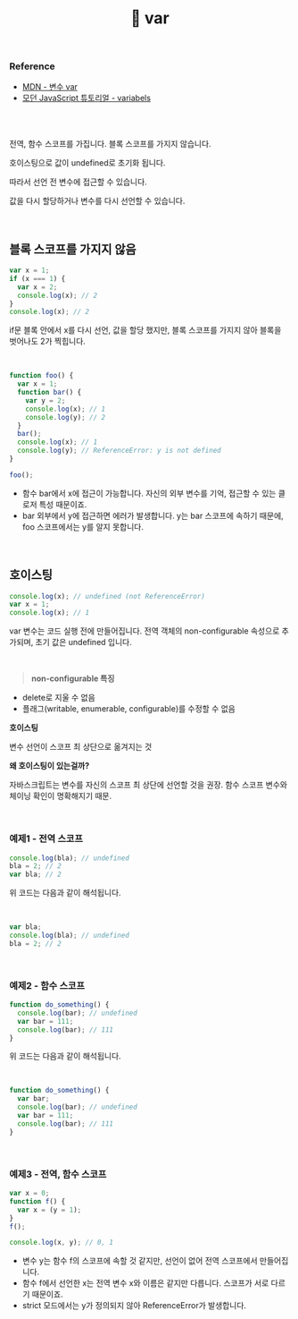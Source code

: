 # <div align="center">📍 var</div>

<br>

### Reference

- [MDN - 변수 var](https://developer.mozilla.org/ko/docs/Web/JavaScript/Reference/Statements/var)
- [모던 JavaScript 튜토리얼 - variabels](https://ko.javascript.info/variables)

<br>
<br>

전역, 함수 스코프를 가집니다. 블록 스코프를 가지지 않습니다.

호이스팅으로 값이 undefined로 초기화 됩니다.

따라서 선언 전 변수에 접근할 수 있습니다.

값을 다시 할당하거나 변수를 다시 선언할 수 있습니다.

<br>

## 블록 스코프를 가지지 않음

```jsx
var x = 1;
if (x === 1) {
  var x = 2;
  console.log(x); // 2
}
console.log(x); // 2
```

if문 블록 안에서 x를 다시 선언, 값을 할당 했지만, 블록 스코프를 가지지 않아 블록을 벗어나도 2가 찍힙니다.

<br>

```jsx
function foo() {
  var x = 1;
  function bar() {
    var y = 2;
    console.log(x); // 1
    console.log(y); // 2
  }
  bar();
  console.log(x); // 1
  console.log(y); // ReferenceError: y is not defined
}

foo();
```

- 함수 bar에서 x에 접근이 가능합니다. 자신의 외부 변수를 기억, 접근할 수 있는 클로저 특성 때문이죠.
- bar 외부에서 y에 접근하면 에러가 발생합니다. y는 bar 스코프에 속하기 때문에, foo 스코프에서는 y를 알지 못합니다.

<br>

## 호이스팅

```jsx
console.log(x); // undefined (not ReferenceError)
var x = 1;
console.log(x); // 1
```

var 변수는 코드 실행 전에 만들어집니다. 전역 객체의 non-configurable 속성으로 추가되며, 초기 값은 undefined 입니다.

<br>

> **non-configurable 특징**

- delete로 지울 수 없음
- 플래그(writable, enumerable, configurable)를 수정할 수 없음

**호이스팅**

변수 선언이 스코프 최 상단으로 옮겨지는 것

**왜 호이스팅이 있는걸까?**

자바스크립트는 변수를 자신의 스코프 최 상단에 선언할 것을 권장. 함수 스코프 변수와 체이닝 확인이 명확해지기 때문.

<br>

### 예제1 - 전역 스코프

```jsx
console.log(bla); // undefined
bla = 2; // 2
var bla; // 2
```

위 코드는 다음과 같이 해석됩니다.

<br>

```jsx
var bla;
console.log(bla); // undefined
bla = 2; // 2
```

<br>

### 예제2 - 함수 스코프

```jsx
function do_something() {
  console.log(bar); // undefined
  var bar = 111;
  console.log(bar); // 111
}
```

위 코드는 다음과 같이 해석됩니다.

<br>

```jsx
function do_something() {
  var bar;
  console.log(bar); // undefined
  var bar = 111;
  console.log(bar); // 111
}
```

<br>

### 예제3 - 전역, 함수 스코프

```jsx
var x = 0;
function f() {
  var x = (y = 1);
}
f();

console.log(x, y); // 0, 1
```

- 변수 y는 함수 f의 스코프에 속할 것 같지만, 선언이 없어 전역 스코프에서 만들어집니다.
- 함수 f에서 선언한 x는 전역 변수 x와 이름은 같지만 다릅니다. 스코프가 서로 다르기 때문이죠.
- strict 모드에서는 y가 정의되지 않아 ReferenceError가 발생합니다.
